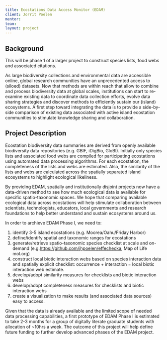 ```yaml
---
title: Ecostations Data Access Monitor (EDAM)
client: Jorrit Poelen
mentor:
team:
layout: project
---
```

## Background

This will be phase 1 of a larger project to construct species lists, food webs
and associated citations.

As large biodiversity collections and environmental data are accessible online,
global research communities have an unprecedented access to (siloed) datasets.
Now that methods are within reach that allow to combine and process
biodiversity data at global scales, institutions can start to re-examine
existing data to coordinate data collection efforts, evolve data sharing
strategies and discover methods to efficiently sustain our (island) ecosystems.
A first step toward integrating the data is to provide a side-by-side
comparison of existing data associated with active island ecostation
communities to stimulate knowledge sharing and collaboration.

## Project Description

Ecostation biodiversity data summaries are derived from openly available
biodiversity data repositories (e.g. GBIF, iDigBio, GloBI). Initially only
species lists and associated food webs are compiled for participating
ecostations using automated data processing algorithms. For each ecostation,
the completeness of the lists and webs are estimated. Also, the similarity of
the lists and webs are calculated across the spatially separated island
ecosystems to highlight ecological likeliness.

By providing EDAM, spatially and institutionally disjoint projects now have a
data-driven method to see how much ecological data is available for specific
spatio-taxonomic spaces. We hope that comparing available ecological data
across ecostations will help stimulate collaboration between scientists,
technologists, educators, local governments and research foundations to help
better understand and sustain ecosystems around us.

In order to archieve EDAM Phase I, we need to:

 1. identify 3-5 island ecostations (e.g. Moorea/Oahu/Friday Harbor)
 2. define/identify spatial and taxonomic ranges for ecostations
 3. generate/retrieve spatio-taxonomic species checklist at scale and on-demand
    (e.g.https://github.com/jhpoelen/effechecka, Map of Life mol.org)
 4. construct local biotic interaction webs based on species interaction data
    and spatially explicit checklist: occurrence + interaction = local biotic
    interaction web estimate.
 5. develop/adopt similarity measures for checklists and biotic interaction
    webs
 6. develop/adopt completeness measures for checklists and biotic interaction
    webs
 7. create a visualization to make results (and associated data sources) easy
    to access.

Given that the data is already available and the limited scope of needed data
processing capabilities, a first prototype of EDAM Phase I is estimated to take
2-3 months for a group of digitally literate graduate students with allocation
of ~10hrs a week. The outcome of this project will help define future funding
to further develop advanced phases of the EDAM project.
